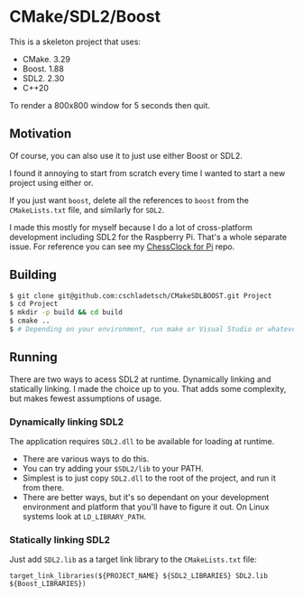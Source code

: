 # CMake/SDL2/Boost

This is a skeleton project that uses:

* CMake. 3.29
* Boost. 1.88
* SDL2. 2.30
* C++20

To render a 800x800 window for 5 seconds then quit.

## Motivation

Of course, you can also use it to just use either Boost or SDL2.

I found it annoying to start from scratch every time I wanted to start a new project using either or.

If you just want `boost`, delete all the references to `boost` from the `CMakeLists.txt` file, and similarly for `SDL2`.

I made this mostly for myself because I do a lot of cross-platform development including SDL2 for the Raspberry Pi. That's a whole separate issue. For reference you can see my [ChessClock for Pi](https://github.com/cschladetsch/chessclock) repo.

## Building

```bash
$ git clone git@github.com:cschladetsch/CMakeSDLBOOST.git Project
$ cd Project
$ mkdir -p build && cd build
$ cmake ..
$ # Depending on your environment, run make or Visual Studio or whatever
```

## Running

There are two ways to acess SDL2 at runtime. Dynamically linking and statically linking. I made the choice up to you. That adds some complexity, but makes fewest assumptions of usage.

### Dynamically linking SDL2

The application requires `SDL2.dll` to be available for loading at runtime. 

* There are various ways to do this.
* You can try adding your `$SDL2/lib` to your PATH.
* Simplest is to just copy `SDL2.dll` to the root of the project, and run it from there.
* There are better ways, but it's so dependant on your development environment and platform that you'll have to figure it out. On Linux systems look at `LD_LIBRARY_PATH`.


### Statically linking SDL2

Just add `SDL2.lib` as a target link library to the `CMakeLists.txt` file:

```
target_link_libraries(${PROJECT_NAME} ${SDL2_LIBRARIES} SDL2.lib ${Boost_LIBRARIES})
```

